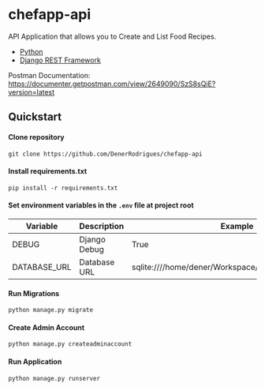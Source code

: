 # chefapp-api
API Application that allows you to Create and List Food Recipes.

* [Python](https://www.python.org)
* [Django REST Framework](https://www.django-rest-framework.org)

Postman Documentation: https://documenter.getpostman.com/view/2649090/SzS8sQiE?version=latest

Quickstart
----------

#### Clone repository
```shell
git clone https://github.com/DenerRodrigues/chefapp-api
```

#### Install requirements.txt

```shell
pip install -r requirements.txt
```

#### Set environment variables in the `.env` file at project root

Variable     | Description     | Example
-------------|---------------- |--------------------------------------------------------
DEBUG        | Django Debug    | True
DATABASE_URL | Database URL    | sqlite:////home/dener/Workspace/chefapp/api/db.sqlite3


#### Run Migrations
```shell
python manage.py migrate
```

#### Create Admin Account
```shell
python manage.py createadminaccount
```

#### Run Application
```shell
python manage.py runserver
```
